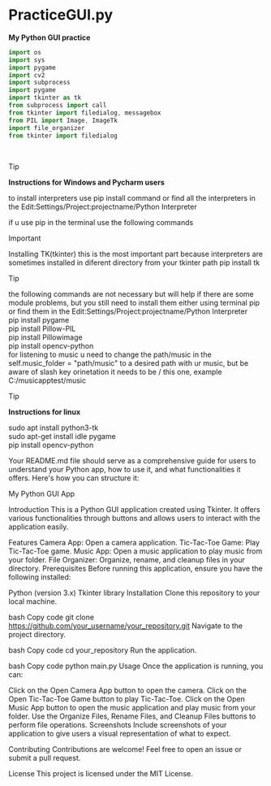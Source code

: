 # PracticeGUI.py

**My Python GUI practice**

```js
import os
import sys
import pygame
import cv2
import subprocess
import pygame
import tkinter as tk
from subprocess import call
from tkinter import filedialog, messagebox
from PIL import Image, ImageTk
import file_organizer
from tkinter import filedialog

```
<br>

>[!TIP]
>**Instructions for Windows and Pycharm users**
>
>to install interpreters use pip install command or find all the interpreters in the Edit:Settings/Project:projectname/Python Interpreter
>
>if u use pip in the terminal use the following commands

>[!IMPORTANT]
> Installing TK(tkinter) this is the most important part because interpreters are sometimes installed in diferent directory from your tkinter path 
>pip  install tk

>[!TIP]
>the following commands are not necessary but will help if there are some module problems, but you still need to install them either using terminal pip or find them in the Edit:Settings/Project:projectname/Python Interpreter<br>
>pip install pygame<br>
>pip install Pillow-PIL<br>
>pip install Pillowimage<br>
>pip install opencv-python<br>
>for listening to music u need to change the path/music in the self.music_folder = "path/music"  to a desired path with ur music,
>but be aware of slash key orinetation it needs to be  / this one, example C:/musicapptest/music

>[!TIP]
>**Instructions for linux**<br>
>
>sudo apt install python3-tk<br>
>sudo apt-get install idle pygame<br>
>pip install opencv-python


Your README.md file should serve as a comprehensive guide for users to understand your Python app, how to use it, and what functionalities it offers. Here's how you can structure it:

My Python GUI App

Introduction
This is a Python GUI application created using Tkinter. It offers various functionalities through buttons and allows users to interact with the application easily.

Features
Camera App: Open a camera application.
Tic-Tac-Toe Game: Play Tic-Tac-Toe game.
Music App: Open a music application to play music from your folder.
File Organizer: Organize, rename, and cleanup files in your directory.
Prerequisites
Before running this application, ensure you have the following installed:

Python (version 3.x)
Tkinter library
Installation
Clone this repository to your local machine.

bash
Copy code
git clone https://github.com/your_username/your_repository.git
Navigate to the project directory.

bash
Copy code
cd your_repository
Run the application.

bash
Copy code
python main.py
Usage
Once the application is running, you can:

Click on the Open Camera App button to open the camera.
Click on the Open Tic-Tac-Toe Game button to play Tic-Tac-Toe.
Click on the Open Music App button to open the music application and play music from your folder.
Use the Organize Files, Rename Files, and Cleanup Files buttons to perform file operations.
Screenshots
Include screenshots of your application to give users a visual representation of what to expect.

Contributing
Contributions are welcome! Feel free to open an issue or submit a pull request.

License
This project is licensed under the MIT License.



